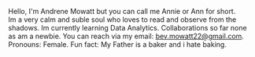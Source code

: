 Hello, I'm Andrene Mowatt but you can call me Annie or Ann for short.  
Im a very calm and suble soul who loves to read and observe from the shadows.
Im currently learning Data Analytics.
Collaborations so far none as am a newbie. 
You can reach via my email: bev.mowatt22@gmail.com.
Pronouns: Female. 
Fun fact: My Father is a baker and i hate baking. 

<!---
MoAnnie22/MoAnnie22 is a ✨ special ✨ repository because its `README.md` (this file) appears on your GitHub profile.
You can click the Preview link to take a look at your changes.
--->
